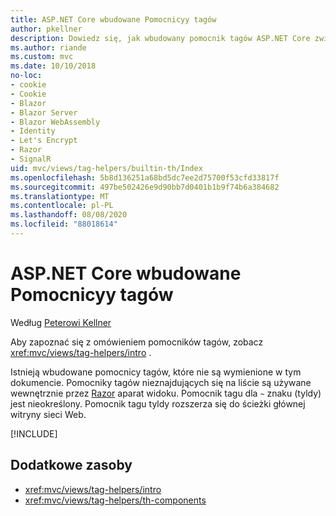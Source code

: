```yaml
---
title: ASP.NET Core wbudowane Pomocnicyy tagów
author: pkellner
description: Dowiedz się, jak wbudowany pomocnik tagów ASP.NET Core zwiększa produktywność.
ms.author: riande
ms.custom: mvc
ms.date: 10/10/2018
no-loc:
- cookie
- Cookie
- Blazor
- Blazor Server
- Blazor WebAssembly
- Identity
- Let's Encrypt
- Razor
- SignalR
uid: mvc/views/tag-helpers/builtin-th/Index
ms.openlocfilehash: 5b8d136251a68bd5dc7ee2d75700f53cfd33817f
ms.sourcegitcommit: 497be502426e9d90bb7d0401b1b9f74b6a384682
ms.translationtype: MT
ms.contentlocale: pl-PL
ms.lasthandoff: 08/08/2020
ms.locfileid: "88018614"
---
```

# <a name="aspnet-core-built-in-tag-helpers"></a>ASP.NET Core wbudowane Pomocnicyy tagów

Według [Peterowi Kellner](https://peterkellner.net)

Aby zapoznać się z omówieniem pomocników tagów, zobacz <xref:mvc/views/tag-helpers/intro> .

Istnieją wbudowane pomocnicy tagów, które nie są wymienione w tym dokumencie. Pomocniky tagów nieznajdujących się na liście są używane wewnętrznie przez [Razor](xref:mvc/views/razor) aparat widoku. Pomocnik tagu dla `~` znaku (tyldy) jest nieokreślony. Pomocnik tagu tyldy rozszerza się do ścieżki głównej witryny sieci Web.

[!INCLUDE[](~/includes/built-in-TH.md)]

## <a name="additional-resources"></a>Dodatkowe zasoby

* <xref:mvc/views/tag-helpers/intro>
* <xref:mvc/views/tag-helpers/th-components>
